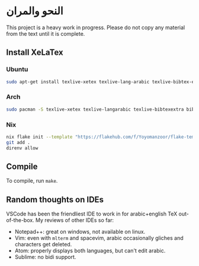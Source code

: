 # النحو والمران

This project is a heavy work in progress. Please do not copy any material from the text until it is complete.

## Install XeLaTex 

### Ubuntu

```bash
sudo apt-get install texlive-xetex texlive-lang-arabic texlive-bibtex-extra biber texlive-fonts-extra
```

### Arch

```bash
sudo pacman -S texlive-xetex texlive-langarabic texlive-bibtexextra biber texlive-latexrecommended texlive-latexextra texlive-fontsrecommended texlive-fontsextra
```

### Nix

```bash
nix flake init --template "https://flakehub.com/f/Yoyomanzoor/flake-templates/*#latex"
git add .
direnv allow
```

## Compile

To compile, run `make`.

## Random thoughts on IDEs

VSCode has been the friendliest IDE to work in for arabic+english TeX out-of-the-box. My reviews of other IDEs so far:

- Notepad++: great on windows, not available on linux.
- Vim: even with `mlterm` and spacevim, arabic occasionally gliches and characters get deleted.
- Atom: properly displays both languages, but can't edit arabic.
- Sublime: no bidi support.
